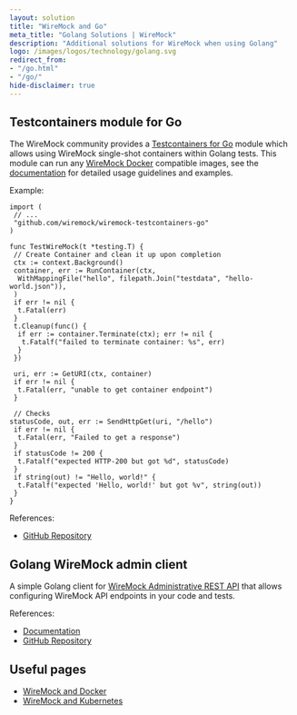 ```yaml
---
layout: solution
title: "WireMock and Go"
meta_title: "Golang Solutions | WireMock"
description: "Additional solutions for WireMock when using Golang"
logo: /images/logos/technology/golang.svg
redirect_from:
- "/go.html"
- "/go/"
hide-disclaimer: true
---
```


## Testcontainers module for Go

The WireMock community provides a [Testcontainers for Go](https://golang.testcontainers.org/) module
which allows using WireMock single-shot containers within Golang tests.
This module can run any [WireMock Docker](https://github.com/wiremock/wiremock-docker) compatible images,
see the [documentation](https://github.com/wiremock/wiremock-testcontainers-go) for detailed usage guidelines and examples.

Example:

```golang
import (
 // ...
 "github.com/wiremock/wiremock-testcontainers-go"
)

func TestWireMock(t *testing.T) {
 // Create Container and clean it up upon completion
 ctx := context.Background()
 container, err := RunContainer(ctx,
  WithMappingFile("hello", filepath.Join("testdata", "hello-world.json")),
 )
 if err != nil {
  t.Fatal(err)
 }
 t.Cleanup(func() {
  if err := container.Terminate(ctx); err != nil {
   t.Fatalf("failed to terminate container: %s", err)
  }
 })

 uri, err := GetURI(ctx, container)
 if err != nil {
  t.Fatal(err, "unable to get container endpoint")
 }

 // Checks
statusCode, out, err := SendHttpGet(uri, "/hello")
 if err != nil {
  t.Fatal(err, "Failed to get a response")
 }
 if statusCode != 200 {
  t.Fatalf("expected HTTP-200 but got %d", statusCode)
 }
 if string(out) != "Hello, world!" {
  t.Fatalf("expected 'Hello, world!' but got %v", string(out))
 }
}
```

References:

- [GitHub Repository](https://github.com/wiremock/wiremock-testcontainers-go)

## Golang WireMock admin client

A simple Golang client for [WireMock Administrative REST API](../../standalone/administration)
that allows configuring WireMock API endpoints in your code and tests.

References:

- [Documentation](https://pkg.go.dev/github.com/walkerus/go-wiremock)
- [GitHub Repository](https://github.com/walkerus/go-wiremock)

## Useful pages

- [WireMock and Docker](../docker)
- [WireMock and Kubernetes](../kubernetes)
